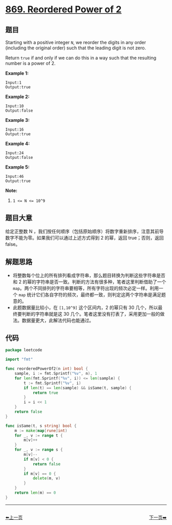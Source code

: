 # [869. Reordered Power of 2](https://leetcode.com/problems/reordered-power-of-2/)


## 题目

Starting with a positive integer `N`, we reorder the digits in any order (including the original order) such that the leading digit is not zero.

Return `true` if and only if we can do this in a way such that the resulting number is a power of 2.

**Example 1:**

```
Input:1
Output:true
```

**Example 2:**

```
Input:10
Output:false
```

**Example 3:**

```
Input:16
Output:true
```

**Example 4:**

```
Input:24
Output:false
```

**Example 5:**

```
Input:46
Output:true
```

**Note:**

1. `1 <= N <= 10^9`

## 题目大意

给定正整数 N ，我们按任何顺序（包括原始顺序）将数字重新排序，注意其前导数字不能为零。如果我们可以通过上述方式得到 2 的幂，返回 true；否则，返回 false。

## 解题思路

- 将整数每个位上的所有排列看成字符串，那么题目转换为判断这些字符串是否和 2 的幂的字符串是否一致。判断的方法有很多种，笔者这里判断借助了一个 `map`。两个不同排列的字符串要相等，所有字符出现的频次必定一样。利用一个 `map` 统计它们各自字符的频次，最终都一致，则判定这两个字符串是满足题意的。
- 此题数据量比较小，在 `[1,10^9]` 这个区间内，2 的幂只有 30 几个，所以最终要判断的字符串就是这 30 几个。笔者这里没有打表了，采用更加一般的做法。数据量更大，此解法代码也能通过。

## 代码

```go
package leetcode

import "fmt"

func reorderedPowerOf2(n int) bool {
	sample, i := fmt.Sprintf("%v", n), 1
	for len(fmt.Sprintf("%v", i)) <= len(sample) {
		t := fmt.Sprintf("%v", i)
		if len(t) == len(sample) && isSame(t, sample) {
			return true
		}
		i = i << 1
	}
	return false
}

func isSame(t, s string) bool {
	m := make(map[rune]int)
	for _, v := range t {
		m[v]++
	}
	for _, v := range s {
		m[v]--
		if m[v] < 0 {
			return false
		}
		if m[v] == 0 {
			delete(m, v)
		}
	}
	return len(m) == 0
}
```


----------------------------------------------
<div style="display: flex;justify-content: space-between;align-items: center;">
<p><a href="https://books.halfrost.com/leetcode/ChapterFour/0800~0899/0867.Transpose-Matrix/">⬅️上一页</a></p>
<p><a href="https://books.halfrost.com/leetcode/ChapterFour/0800~0899/0870.Advantage-Shuffle/">下一页➡️</a></p>
</div>
